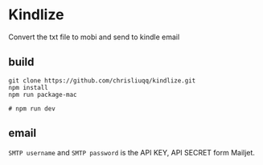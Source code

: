 # Kindlize

Convert the txt file to mobi and send to kindle email

## build

```
git clone https://github.com/chrisliuqq/kindlize.git
npm install
npm run package-mac

# npm run dev
```

## email

`SMTP username` and `SMTP password` is the API KEY, API SECRET form Mailjet.
